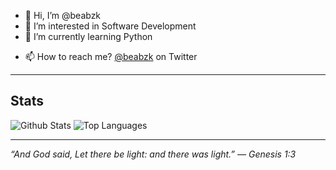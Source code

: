 - 👋 Hi, I’m @beabzk
- 👀 I’m interested in Software Development
- 🌱 I’m currently learning Python
<!-- - 💞️ I’m looking to collaborate on Nothing -->
- 📫 How to reach me? [@beabzk](https://twitter.com/beabzk/) on Twitter

---
## Stats
![Github Stats](https://github-readme-stats-n189l28dw-beabzk.vercel.app/api?username=beabzk&show_icons=true&theme=dracula)
![Top Languages](https://github-readme-stats-n189l28dw-beabzk.vercel.app/api/top-langs?username=beabzk&theme=dracula&layout=compact)

---

_“And God said, Let there be light: and there was light.” — Genesis 1:3_

<!---
beabzk/beabzk is a ✨ special ✨ repository because its `README.md` (this file) appears on your GitHub profile.
You can click the Preview link to take a look at your changes.
--->
